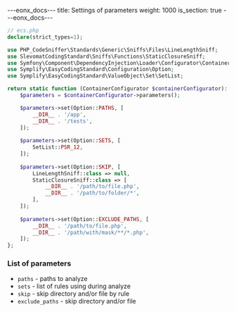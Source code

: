 ---eonx_docs---
title: Settings of parameters
weight: 1000
is_section: true
---eonx_docs---
```php
// ecs.php
declare(strict_types=1);

use PHP_CodeSniffer\Standards\Generic\Sniffs\Files\LineLengthSniff;
use SlevomatCodingStandard\Sniffs\Functions\StaticClosureSniff;
use Symfony\Component\DependencyInjection\Loader\Configurator\ContainerConfigurator;
use Symplify\EasyCodingStandard\Configuration\Option;
use Symplify\EasyCodingStandard\ValueObject\Set\SetList;

return static function (ContainerConfigurator $containerConfigurator): void {
    $parameters = $containerConfigurator->parameters();

    $parameters->set(Option::PATHS, [
        __DIR__ . '/app',
        __DIR__ . '/tests',
    ]);
    
    $parameters->set(Option::SETS, [
        SetList::PSR_12,
    ]);
    
    $parameters->set(Option::SKIP, [
        LineLengthSniff::class => null,
        StaticClosureSniff::class => [
            __DIR__ . '/path/to/file.php',
            __DIR__ . '/path/to/folder/*',
        ],
    ]);
    
    $parameters->set(Option::EXCLUDE_PATHS, [
        __DIR__ . '/path/to/file.php',
        __DIR__ . '/path/with/mask/**/*.php',
    ]);
};

```

### List of parameters

- `paths` - paths to analyze
- `sets` - list of rules using during analyze
- `skip` - skip directory and/or file by rule
- `exclude_paths` - skip directory and/or file
